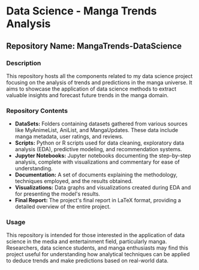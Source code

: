 # Data Science - Manga Trends Analysis

## Repository Name: MangaTrends-DataScience

### Description
This repository hosts all the components related to my data science project focusing on the analysis of trends and predictions in the manga universe. It aims to showcase the application of data science methods to extract valuable insights and forecast future trends in the manga domain.

### Repository Contents
- **DataSets:** Folders containing datasets gathered from various sources like MyAnimeList, AniList, and MangaUpdates. These data include manga metadata, user ratings, and reviews.
- **Scripts:** Python or R scripts used for data cleaning, exploratory data analysis (EDA), predictive modeling, and recommendation systems.
- **Jupyter Notebooks:** Jupyter notebooks documenting the step-by-step analysis, complete with visualizations and commentary for ease of understanding.
- **Documentation:** A set of documents explaining the methodology, techniques employed, and the results obtained.
- **Visualizations:** Data graphs and visualizations created during EDA and for presenting the model's results.
- **Final Report:** The project's final report in LaTeX format, providing a detailed overview of the entire project.

### Usage
This repository is intended for those interested in the application of data science in the media and entertainment field, particularly manga. Researchers, data science students, and manga enthusiasts may find this project useful for understanding how analytical techniques can be applied to deduce trends and make predictions based on real-world data.
